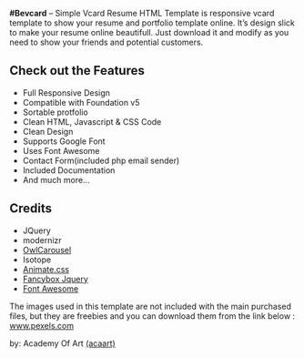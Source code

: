 <p>
  <b>#Bevcard</b> – Simple Vcard Resume HTML Template is responsive vcard
  template to show your resume and portfolio template online. It’s design slick
  to make your resume online beautifull. Just download it and modify as you need
  to show your friends and potential customers.
</p>
<h2>Check out the Features</h2>
<ul>
  <li>Full Responsive Design</li>
  <li>Compatible with Foundation v5</li>
  <li>Sortable protfolio</li>
  <li>Clean HTML, Javascript & CSS Code</li>
  <li>Clean Design</li>
  <li>Supports Google Font</li>
  <li>Uses Font Awesome</li>
  <li>Contact Form(included php email sender)</li>
  <li>Included Documentation</li>
  <li>And much more…</li>
</ul>
<h2>Credits</h2>

<ul>
  <li>
    JQuery
  </li>
  <li>
    modernizr
  </li>
  <li>
    <a target="_blank" href="http://owlgraphic.com/owlcarousel">OwlCarousel</a>
  </li>
  <li>
    Isotope
  </li>
  <li>
    <a target="_blank" href="http://daneden.github.io/animate.css/"
      >Animate.css</a
    >
  </li>
  <li>
    <a target="_blank" href="http://fancybox.net">Fancybox Jquery</a>
  </li>
  <li>
    <a target="_blank" href="http://fortawesome.github.com/Font-Awesome/"
      >Font Awesome</a
    >
  </li>
</ul>
<p>
  The images used in this template are not included with the main purchased
  files, but they are freebies and you can download them from the link below :
  <a target="_blank" href="http://www.pexels.com/">www.pexels.com</a>
</p>


by: Academy Of Art <a target="_blank" href="https://acaart.com">(acaart)</a>
